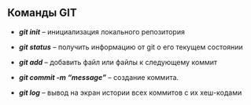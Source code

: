 ## __Команды GIT__

* __*git init*__ – инициализация локального репозитория
* __*git status*__ – получить информацию от git о его текущем состоянии

* __*git add*__ – добавить файл или файлы к следующему коммит

* __*git commit -m “message”*__ – создание коммита.

* __*git log*__ – вывод на экран истории всех коммитов с их хеш-кодами